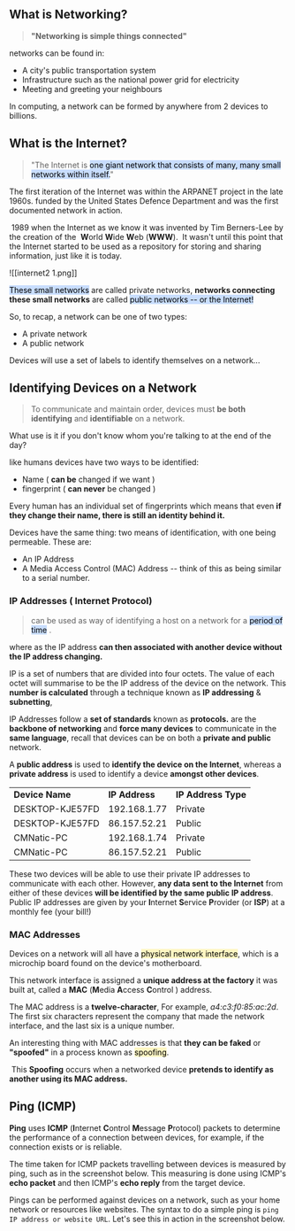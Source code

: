 
## What is Networking?


> **"Networking is simple things  connected"**

networks can be found in:
- A city's public transportation system
- Infrastructure such as the national power grid for electricity
- Meeting and greeting your neighbours



In computing, a network can be formed by anywhere from 2 devices to billions.



## What is the Internet?

> "The Internet is <mark style="background: #ADCCFFA6;">one giant network that consists of many, many small networks within itself.</mark>"



The first iteration of the Internet was within the ARPANET project in the late 1960s. funded by the United States Defence Department and was the first documented network in action.

 1989 when the Internet as we know it was invented by Tim Berners-Lee by the creation of the      **W**orld **W**ide **W**eb (**WWW**). 
 It wasn't until this point that the Internet started to be used as a repository for storing and sharing information, just like it is today.

![[internet2 1.png]]

<mark style="background: #ADCCFFA6;">These small networks</mark> are called private networks,
**networks connecting these small networks** are called <mark style="background: #ADCCFFA6;">public networks -- or the Internet!</mark>

So, to recap, a network can be one of two types:  

- A private network  
- A public network


Devices will use a set of labels to identify themselves on a network...


## Identifying Devices on a Network

> To communicate and maintain order, devices must **be both identifying** and **identifiable** on a network. 

What use is it if you don't know whom you're talking to at the end of the day?

like humans devices have two ways to be identified:

- Name  ( **can be** changed if we want )
- fingerprint  ( **can never** be changed )

Every human has an individual set of fingerprints which means that even **if they change their name, there is still an identity behind it.** 

Devices have the same thing: two means of identification, with one being permeable. These are:
- An IP Address
- A Media Access Control (MAC) Address -- think of this as being similar to a serial number.


### IP Addresses  ( Internet Protocol)

> can be used as way of  identifying a host on a network for a <mark style="background: #ADCCFFA6;">period of time</mark> .

where as the IP address **can then associated with another device without the IP address changing.**

IP is a set of numbers that are divided into four octets.
The value of each octet will summarise to be the IP address of the device on the network.
This **number is calculated** through a technique known as **IP addressing** & **subnetting**, 

IP Addresses follow a **set of standards** known as **protocols.**
are the **backbone of networking** and **force many devices** to communicate in the **same language**,
recall that devices can be on both a **private and public** network.


A **public address** is used to **identify the device on the Internet**, 
whereas a **private address** is used to identify a device **amongst other devices**.

|                 |                |                     |
| --------------- | -------------- | ------------------- |
| **Device Name** | **IP Address** | **IP Address Type** |
| DESKTOP-KJE57FD | 192.168.1.77   | Private             |
| DESKTOP-KJE57FD | 86.157.52.21   | Public              |
| CMNatic-PC      | 192.168.1.74   | Private             |
| CMNatic-PC      | 86.157.52.21   | Public              |

These two devices will be able to use their private IP addresses to communicate with each other. However, **any data sent to the Internet** from either of these devices **will be identified by the same public IP address**. 
Public IP addresses are given by your **I**nternet **S**ervice **P**rovider (or **ISP**) at a monthly fee (your bill!)





### MAC Addresses

Devices on a network will all have a <mark style="background: #FFF3A3A6;">physical network interface</mark>, which is a microchip board found on the device's motherboard.

This network interface is assigned a **unique address at the factory** it was built at, called a **MAC** (**M**edia **A**ccess **C**ontrol ) address. 


The MAC address is a **twelve-character**, For example, _a4:c3:f0:85:ac:2d_. 
The first six characters represent the company that made the network interface, and the last six is a unique number.

An interesting thing with MAC addresses is that **they can be faked** or **"spoofed"** in a process known as <mark style="background: #FFF3A3A6;">spoofing</mark>.

 This **Spoofing** occurs when a networked device **pretends to identify as another using its MAC address.**



## Ping (ICMP)


**Ping** uses **ICMP** (**I**nternet **C**ontrol **M**essage **P**rotocol) packets to determine the performance of a connection between devices, for example, if the connection exists or is reliable.

The time taken for ICMP packets travelling between devices is measured by ping, such as in the screenshot below. 
This measuring is done using ICMP's **echo packet** and then ICMP's **echo reply** from the target device.
  

Pings can be performed against devices on a network, such as your home network or resources like websites. The syntax to do a simple ping is `ping IP address or website URL`. Let's see this in action in the screenshot below.










